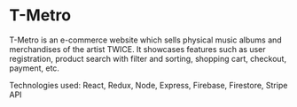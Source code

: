 # T-Metro
T-Metro is an e-commerce website which sells physical music albums and merchandises of the artist TWICE. It showcases features such as user registration, product search with filter and sorting, shopping cart, checkout, payment, etc.

Technologies used: React, Redux, Node, Express, Firebase, Firestore, Stripe API
